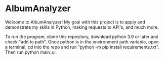 # AlbumAnalyzer

Welcome to AlbumAnalyzer!
My goal with this project is to apply and demonstrate my skills in Python, making requests to API's, and much more.

To run the program, clone this repository, download python 3.9 or later and check "add to path".
Once python is in the environment path variable, open a terminal, cd into the repo and run
"python -m pip install requirements.txt".
Then run python main_ui.

